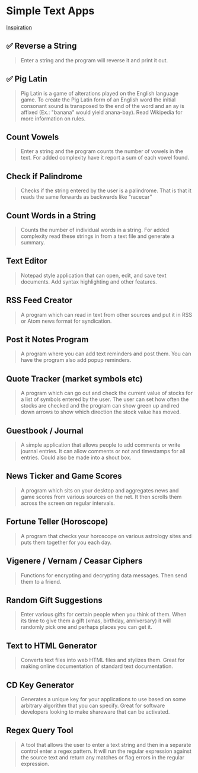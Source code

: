 # Simple Text Apps

[Inspiration](https://www.dreamincode.net/forums/topic/78802-martyr2s-mega-project-ideas-list/)

## ✅ Reverse a String

> Enter a string and the program will reverse it and print it out.

## ✅ Pig Latin

> Pig Latin is a game of alterations played on the English language game. To create the Pig Latin form of an English word the initial consonant sound is transposed to the end of the word and an ay is affixed (Ex.: "banana" would yield anana-bay). Read Wikipedia for more information on rules.

## Count Vowels

> Enter a string and the program counts the number of vowels in the text. For added complexity have it report a sum of each vowel found.

## Check if Palindrome

> Checks if the string entered by the user is a palindrome. That is that it reads the same forwards as backwards like “racecar”

## Count Words in a String

> Counts the number of individual words in a string. For added complexity read these strings in from a text file and generate a summary.

## Text Editor

> Notepad style application that can open, edit, and save text documents. Add syntax highlighting and other features.

## RSS Feed Creator

> A program which can read in text from other sources and put it in RSS or Atom news format for syndication.

## Post it Notes Program

> A program where you can add text reminders and post them. You can have the program also add popup reminders.

## Quote Tracker (market symbols etc)

> A program which can go out and check the current value of stocks for a list of symbols entered by the user. The user can set how often the stocks are checked and the program can show green up and red down arrows to show which direction the stock value has moved.

## Guestbook / Journal

> A simple application that allows people to add comments or write journal entries. It can allow comments or not and timestamps for all entries. Could also be made into a shout box.

## News Ticker and Game Scores

> A program which sits on your desktop and aggregates news and game scores from various sources on the net. It then scrolls them across the screen on regular intervals.

## Fortune Teller (Horoscope)

> A program that checks your horoscope on various astrology sites and puts them together for you each day.

## Vigenere / Vernam / Ceasar Ciphers

> Functions for encrypting and decrypting data messages. Then send them to a friend.

## Random Gift Suggestions

> Enter various gifts for certain people when you think of them. When its time to give them a gift (xmas, birthday, anniversary) it will randomly pick one and perhaps places you can get it.

## Text to HTML Generator

> Converts text files into web HTML files and stylizes them. Great for making online documentation of standard text documentation.

## CD Key Generator

> Generates a unique key for your applications to use based on some arbitrary algorithm that you can specify. Great for software developers looking to make shareware that can be activated.

## Regex Query Tool

> A tool that allows the user to enter a text string and then in a separate control enter a regex pattern. It will run the regular expression against the source text and return any matches or flag errors in the regular expression.
